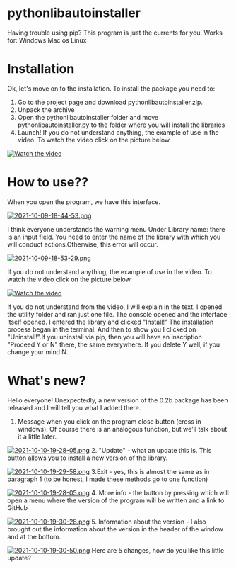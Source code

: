 # pythonlibautoinstaller
Having trouble using pip? This program is just the currents for you. Works for:  Windows Mac os Linux

# Installation
Ok, let's move on to the installation. To install the package you need to:
1. Go to the project page and download pythonlibautoinstaller.zip.
2. Unpack the archive
3. Open the pythonlibautoinstaller folder and move pythonlibautoinstaller.py to the folder where you will install the libraries
4. Launch!
If you do not understand anything, the example of use in the video. To watch the video click on the picture below.


[![Watch the video](https://i.postimg.cc/ht4RwdWn/2021-10-09-18-44-53.png)](https://youtu.be/kWnRapimYOU)
# How to use??
When you open the program, we have this interface.


[![2021-10-09-18-44-53.png](https://i.postimg.cc/ht4RwdWn/2021-10-09-18-44-53.png)](https://postimg.cc/HVNN8jkv)


I think everyone understands the warning menu
Under Library name: there is an input field. You need to enter the name of the library with which you will conduct actions.Otherwise, this error will occur.


[![2021-10-09-18-53-29.png](https://i.postimg.cc/BQmPR2Lc/2021-10-09-18-53-29.png)](https://postimg.cc/nCQLDj1C)




If you do not understand anything, the example of use in the video. To watch the video click on the picture below.


[![Watch the video](https://i.postimg.cc/ht4RwdWn/2021-10-09-18-44-53.png)](https://youtu.be/I_QPVAe5G_s)

If you do not understand from the video, I will explain in the text. I opened the utility folder and ran just one file. The console opened and the interface itself opened. I entered the library and clicked "Install!"
The installation process began in the terminal. And then to show you I clicked on "Uninstall!".If you uninstall via pip, then you will have an inscription "Proceed Y or N" there, the same everywhere. If you delete Y well, if you change your mind N.

# What's new?
Hello everyone! Unexpectedly, a new version of the 0.2b package has been released and I will tell you what I added there.
1. Message when you click on the program close button (cross in windows). Of course there is an analogous function, but we'll talk about it a little later.


[![2021-10-10-19-28-05.png](https://i.postimg.cc/MpT7FWTS/2021-10-10-19-28-05.png)](https://postimg.cc/zVsHLYKt)
2. "Update" - what an update this is. This button allows you to install a new version of the library.


[![2021-10-10-19-29-58.png](https://i.postimg.cc/HkVMtBZW/2021-10-10-19-29-58.png)](https://postimg.cc/NKvLs7vZ)
3.Exit - yes, this is almost the same as in paragraph 1 (to be honest, I made these methods go to one function)


[![2021-10-10-19-28-05.png](https://i.postimg.cc/MpT7FWTS/2021-10-10-19-28-05.png)](https://postimg.cc/zVsHLYKt)
4. More info - the button by pressing which will open a menu where the version of the program will be written and a link to GitHub


[![2021-10-10-19-30-28.png](https://i.postimg.cc/QCvDZN3y/2021-10-10-19-30-28.png)](https://postimg.cc/QKgwp3VQ)
5. Information about the version - I also brought out the information about the version in the header of the window and at the bottom.


[![2021-10-10-19-30-50.png](https://i.postimg.cc/sgTr3JsW/2021-10-10-19-30-50.png)](https://postimg.cc/LJg7TLq4)
Here are 5 changes, how do you like this little update?


